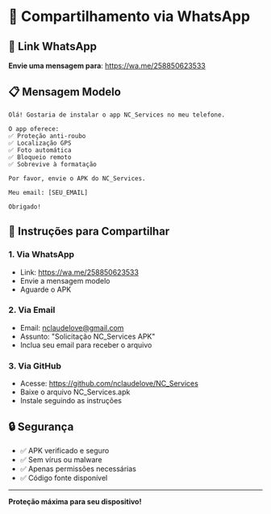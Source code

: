 # 📱 Compartilhamento via WhatsApp

## 🔗 Link WhatsApp

**Envie uma mensagem para**: https://wa.me/258850623533

## 📋 Mensagem Modelo

```
Olá! Gostaria de instalar o app NC_Services no meu telefone.

O app oferece:
✅ Proteção anti-roubo
✅ Localização GPS
✅ Foto automática
✅ Bloqueio remoto
✅ Sobrevive à formatação

Por favor, envie o APK do NC_Services.

Meu email: [SEU_EMAIL]

Obrigado!
```

## 📱 Instruções para Compartilhar

### 1. Via WhatsApp
- Link: https://wa.me/258850623533
- Envie a mensagem modelo
- Aguarde o APK

### 2. Via Email
- Email: nclaudelove@gmail.com
- Assunto: "Solicitação NC_Services APK"
- Inclua seu email para receber o arquivo

### 3. Via GitHub
- Acesse: https://github.com/nclaudelove/NC_Services
- Baixe o arquivo NC_Services.apk
- Instale seguindo as instruções

## 🔒 Segurança

- ✅ APK verificado e seguro
- ✅ Sem vírus ou malware
- ✅ Apenas permissões necessárias
- ✅ Código fonte disponível

---

**Proteção máxima para seu dispositivo!**
